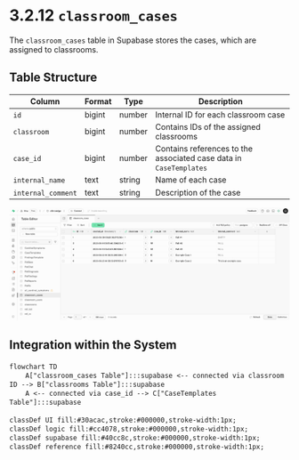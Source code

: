 # 3.2.12 `classroom_cases`

The `classroom_cases` table in Supabase stores the cases, which are assigned to classrooms.

## Table Structure

| Column        | Format  | Type   | Description                                                               |
|---------------|---------|--------|---------------------------------------------------------------------------|
| `id`          | bigint  | number | Internal ID for each classroom case                               |
| `classroom`   | bigint  | number | Contains IDs of the assigned classrooms                             |
| `case_id`     | bigint  | number | Contains references to the associated case data in `CaseTemplates`         |
| `internal_name`| text   | string | Name of each case          |
| `internal_comment`| text   | string | Description of the case          |

![](./Images/3_2_12_classroom_cases_supabase.png)



## Integration within the System

```mermaid
flowchart TD
    A["classroom_cases Table"]:::supabase <-- connected via classroom ID --> B["classrooms Table"]:::supabase
    A <-- connected via case_id --> C["CaseTemplates Table"]:::supabase

classDef UI fill:#30acac,stroke:#000000,stroke-width:1px;
classDef logic fill:#cc4078,stroke:#000000,stroke-width:1px;
classDef supabase fill:#40cc8c,stroke:#000000,stroke-width:1px;
classDef reference fill:#8240cc,stroke:#000000,stroke-width:1px;
``` 